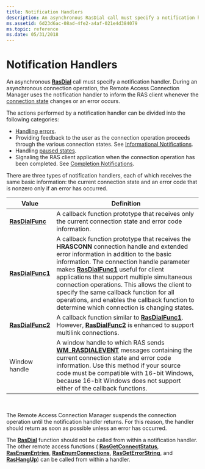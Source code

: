 ```yaml
---
title: Notification Handlers
description: An asynchronous RasDial call must specify a notification handler.
ms.assetid: 6d23d6ac-08ad-4fe2-a4af-021e4d384079
ms.topic: reference
ms.date: 05/31/2018
---
```


# Notification Handlers

An asynchronous [**RasDial**](/windows/desktop/api/Ras/nf-ras-rasdiala) call must specify a notification handler. During an asynchronous connection operation, the Remote Access Connection Manager uses the notification handler to inform the RAS client whenever the [connection state](connection-states.md) changes or an error occurs.

The actions performed by a notification handler can be divided into the following categories:

-   [Handling errors](handling-ras-errors.md).
-   Providing feedback to the user as the connection operation proceeds through the various connection states. See [Informational Notifications](informational-notifications.md).
-   Handling [paused states](paused-states.md).
-   Signaling the RAS client application when the connection operation has been completed. See [Completion Notifications](completion-notifications.md).

There are three types of notification handlers, each of which receives the same basic information: the current connection state and an error code that is nonzero only if an error has occurred.



| Value                                | Definition                                                                                                                                                                                                                                                                                                                                                                                                                                                                                   |
|--------------------------------------|----------------------------------------------------------------------------------------------------------------------------------------------------------------------------------------------------------------------------------------------------------------------------------------------------------------------------------------------------------------------------------------------------------------------------------------------------------------------------------------------|
| [**RasDialFunc**](/windows/desktop/api/Ras/nc-ras-rasdialfunc)   | A callback function prototype that receives only the current connection state and error code information.                                                                                                                                                                                                                                                                                                                                                                                    |
| [**RasDialFunc1**](/windows/desktop/api/Ras/nc-ras-rasdialfunc1) | A callback function prototype that receives the **HRASCONN** connection handle and extended error information in addition to the basic information. The connection handle parameter makes [**RasDialFunc1**](/windows/desktop/api/Ras/nc-ras-rasdialfunc1) useful for client applications that support multiple simultaneous connection operations. This allows the client to specify the same callback function for all operations, and enables the callback function to determine which connection is changing states. |
| [**RasDialFunc2**](/windows/desktop/api/Ras/nc-ras-rasdialfunc2) | A callback function similar to [**RasDialFunc1**](/windows/desktop/api/Ras/nc-ras-rasdialfunc1). However, [**RasDialFunc2**](/windows/desktop/api/Ras/nc-ras-rasdialfunc2) is enhanced to support multilink connections.                                                                                                                                                                                                                                                                                                                             |
| Window handle                        | A window handle to which RAS sends [**WM\_RASDIALEVENT**](wm-rasdialevent.md) messages containing the current connection state and error code information. Use this method if your source code must be compatible with 16-bit Windows, because 16-bit Windows does not support either of the callback functions.                                                                                                                                                                            |



 

The Remote Access Connection Manager suspends the connection operation until the notification handler returns. For this reason, the handler should return as soon as possible unless an error has occurred.

The [**RasDial**](/windows/desktop/api/Ras/nf-ras-rasdiala) function should not be called from within a notification handler. The other remote access functions ( [**RasGetConnectStatus**](/windows/desktop/api/Ras/nf-ras-rasgetconnectstatusa), [**RasEnumEntries**](/windows/desktop/api/Ras/nf-ras-rasenumentriesa), [**RasEnumConnections**](/windows/desktop/api/Ras/nf-ras-rasenumconnectionsa), [**RasGetErrorString**](/windows/desktop/api/Ras/nf-ras-rasgeterrorstringa), and [**RasHangUp**](/windows/desktop/api/Ras/nf-ras-rashangupa)) can be called from within a handler.

 

 




